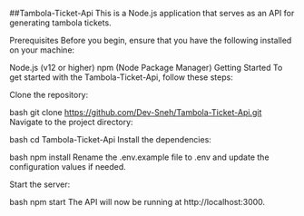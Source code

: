 ##Tambola-Ticket-Api
This is a Node.js application that serves as an API for generating tambola tickets.

Prerequisites
Before you begin, ensure that you have the following installed on your machine:

Node.js (v12 or higher)
npm (Node Package Manager)
Getting Started
To get started with the Tambola-Ticket-Api, follow these steps:

Clone the repository:

bash
git clone https://github.com/Dev-Sneh/Tambola-Ticket-Api.git
Navigate to the project directory:

bash
cd Tambola-Ticket-Api
Install the dependencies:

bash
npm install
Rename the .env.example file to .env and update the configuration values if needed.

Start the server:

bash
npm start
The API will now be running at http://localhost:3000.
